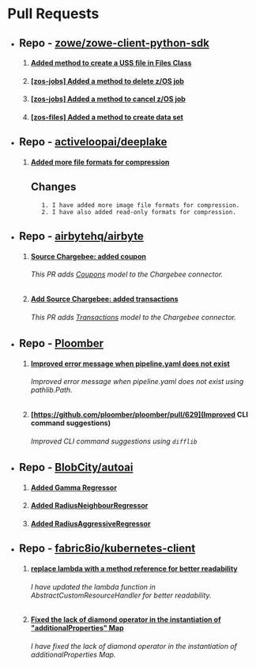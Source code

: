 
# Pull Requests

- ## Repo - [zowe/zowe-client-python-sdk](https://github.com/aadityasinha-dotcom/zowe-client-python-sdk)
  1. #### [Added method to create a USS file in Files Class](https://github.com/zowe/zowe-client-python-sdk/pull/50)
  2. #### [[zos-jobs] Added a method to delete z/OS job ](https://github.com/zowe/zowe-client-python-sdk/pull/76)
  3. #### [ [zos-jobs] Added a method to cancel z/OS job](https://github.com/zowe/zowe-client-python-sdk/pull/75)
  4. #### [[zos-files] Added a method to create data set](https://github.com/zowe/zowe-client-python-sdk/pull/86)

- ## Repo -  [activeloopai/deeplake](https://github.com/aadityasinha-dotcom/Hub)
  1. #### [Added more file formats for compression](https://github.com/activeloopai/deeplake/pull/1597)
      ## Changes
            1. I have added more image file formats for compression.
            2. I have also added read-only formats for compression.

- ## Repo - [airbytehq/airbyte](https://github.com/aadityasinha-dotcom/airbyte)
  1. #### [Source Chargebee: added coupon](https://github.com/airbytehq/airbyte/pull/10269)
      ###### This PR adds [Coupons](https://apidocs.eu.chargebee.com/docs/api/coupons?prod_cat_ver=2) model to the Chargebee connector.
  2. #### [Add Source Chargebee: added transactions](https://github.com/airbytehq/airbyte/pull/10312)
      ###### This PR adds [Transactions](https://apidocs.eu.chargebee.com/docs/api/transactions?prod_cat_ver=2) model to the Chargebee connector.

- ## Repo - [Ploomber](https://github.com/aadityasinha-dotcom/ploomber)
  1. #### [Improved error message when pipeline.yaml does not exist](https://github.com/ploomber/ploomber/pull/517)
      ###### Improved error message when pipeline.yaml does not exist using pathlib.Path.
  2. #### [https://github.com/ploomber/ploomber/pull/629](Improved CLI command suggestions)
      ###### Improved CLI command suggestions using `difflib`

- ## Repo - [BlobCity/autoai](https://github.com/aadityasinha-dotcom/autoai)
  1. #### [Added Gamma Regressor](https://github.com/blobcity/autoai/pull/129)
  2. #### [Added RadiusNeighbourRegressor](https://github.com/blobcity/autoai/pull/134)
  3. #### [Added RadiusAggressiveRegressor](https://github.com/blobcity/autoai/pull/135)
  
- ## Repo - [fabric8io/kubernetes-client](https://github.com/aadityasinha-dotcom/kubernetes-client)
  1. #### [replace lambda with a method reference for better readability](https://github.com/fabric8io/kubernetes-client/pull/3409) 
      ###### I have updated the lambda function in AbstractCustomResourceHandler for better readability.
  2. #### [Fixed the lack of diamond operator in the instantiation of "additionalProperties" Map](https://github.com/fabric8io/kubernetes-client/pull/3464)
      ###### I have fixed the lack of diamond operator in the instantiation of additionalProperties Map.
